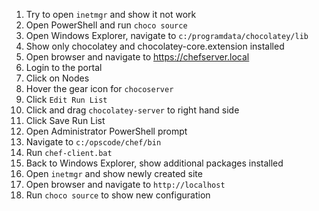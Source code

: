 1. Try to open `inetmgr` and show it not work
1. Open PowerShell and run `choco source`
1. Open Windows Explorer, navigate to `c:/programdata/chocolatey/lib`
1. Show only chocolatey and chocolatey-core.extension installed
1. Open browser and navigate to https://chefserver.local
1. Login to the portal
1. Click on Nodes
1. Hover the gear icon for `chocoserver`
1. Click `Edit Run List`
1. Click and drag `chocolatey-server` to right hand side
1. Click Save Run List
1. Open Administrator PowerShell prompt
1. Navigate to `c:/opscode/chef/bin`
1. Run `chef-client.bat`
1. Back to Windows Explorer, show additional packages installed
1. Open `inetmgr` and show newly created site
1. Open browser and navigate to `http://localhost`
1. Run `choco source` to show new configuration
